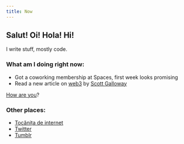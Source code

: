 ```yaml
---
title: Now
---
```


## Salut! Oi! Hola! Hi!

I write stuff, mostly code.

### What am I doing right **now**:

- Got a coworking membership at Spaces, first week looks promising
- Read a new article on [web3](/article/web3.html) by [Scott Galloway](https://www.profgalloway.com/web3/)

[How are you](mailto:vlad@nsu.ro?subject=Hey%2C%20I%20am%20...)?

### Other places:
- [Tocănița de internet](https://tocanita.substack.com/)
- [Twitter](https://twitter.com/owltakestime/)
- [Tumblr](https://owltakestime.tumblr.com/)
